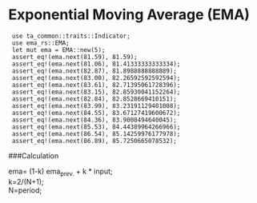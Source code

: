 # Exponential Moving Average (EMA)
```
 use ta_common::traits::Indicator;
 use ema_rs::EMA;
 let mut ema = EMA::new(5);
 assert_eq!(ema.next(81.59), 81.59);
 assert_eq!(ema.next(81.06), 81.41333333333334);
 assert_eq!(ema.next(82.87), 81.8988888888889);
 assert_eq!(ema.next(83.00), 82.26592592592594);
 assert_eq!(ema.next(83.61), 82.71395061728396);
 assert_eq!(ema.next(83.15), 82.85930041152264);
 assert_eq!(ema.next(82.84), 82.8528669410151);
 assert_eq!(ema.next(83.99), 83.23191129401008);
 assert_eq!(ema.next(84.55), 83.67127419600672);
 assert_eq!(ema.next(84.36), 83.9008494640045);
 assert_eq!(ema.next(85.53), 84.44389964266966);
 assert_eq!(ema.next(86.54), 85.14259976177978);
 assert_eq!(ema.next(86.89), 85.7250665078532);
```
###Calculation

ema= (1-k) ema<sub>prev.</sub> + k * input;  
k=2/(N+1);  
N=period;

